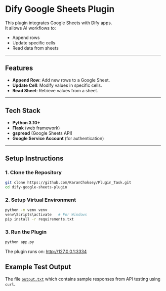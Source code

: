 # Dify Google Sheets Plugin

This plugin integrates Google Sheets with Dify apps.  
It allows AI workflows to:
- Append rows
- Update specific cells
- Read data from sheets

---

## Features
- **Append Row**: Add new rows to a Google Sheet.
- **Update Cell**: Modify values in specific cells.
- **Read Sheet**: Retrieve values from a sheet.

---

## Tech Stack
- **Python 3.10+**
- **Flask** (web framework)
- **gspread** (Google Sheets API)
- **Google Service Account** (for authentication)

---

## Setup Instructions

### 1. Clone the Repository
```bash
git clone https://github.com/KaranChoksey/Plugin_Task.git
cd dify-google-sheets-plugin
```
### 2. Setup Virtual Environment
```bash
python -m venv venv
venv\Scripts\activate   # For Windows
pip install -r requirements.txt
```
### 3. Run the Plugin
```bash
python app.py
```

The plugin runs on:
http://127.0.0.1:3334

## Example Test Output
The file [`output.txt`](./output.txt) which contains sample responses from API testing using `curl`.
